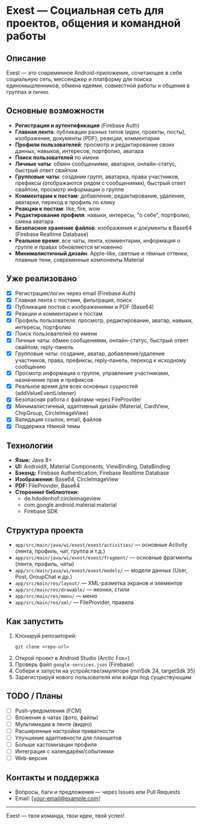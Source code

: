 # Exest — Социальная сеть для проектов, общения и командной работы

## Описание
Exest — это современное Android-приложение, сочетающее в себе социальную сеть, мессенджер и платформу для поиска единомышленников, обмена идеями, совместной работы и общения в группах и лично.

## Основные возможности
- **Регистрация и аутентификация** (Firebase Auth)
- **Главная лента**: публикации разных типов (идеи, проекты, посты), изображения, документы (PDF), реакции, комментарии
- **Профили пользователей**: просмотр и редактирование своих данных, навыков, интересов, портфолио, аватара
- **Поиск пользователей** по имени
- **Личные чаты**: обмен сообщениями, аватарки, онлайн-статус, быстрый ответ свайпом
- **Групповые чаты**: создание групп, аватарка, права участников, префиксы (отображаются рядом с сообщениями), быстрый ответ свайпом, просмотр информации о группе
- **Комментарии к постам**: добавление, редактирование, удаление, аватарки, переход в профиль по клику
- **Реакции к постам**: like, fire, wow
- **Редактирование профиля**: навыки, интересы, "о себе", портфолио, смена аватара
- **Безопасное хранение файлов**: изображения и документы в Base64 (Firebase Realtime Database)
- **Реальное время**: все чаты, лента, комментарии, информация о группе и правах обновляются мгновенно
- **Минималистичный дизайн**: Apple-like, светлые и тёмные оттенки, плавные тени, современные компоненты Material

## Уже реализовано
- [x] Регистрация/логин через email (Firebase Auth)
- [x] Главная лента с постами, фильтрация, поиск
- [x] Публикация постов с изображениями и PDF (Base64)
- [x] Реакции и комментарии к постам
- [x] Профиль пользователя: просмотр, редактирование, аватар, навыки, интересы, портфолио
- [x] Поиск пользователей по имени
- [x] Личные чаты: обмен сообщениями, онлайн-статус, быстрый ответ свайпом, reply-панель
- [x] Групповые чаты: создание, аватар, добавление/удаление участников, права, префиксы, reply-панель, переход к исходному сообщению
- [x] Просмотр информации о группе, управление участниками, назначение прав и префиксов
- [x] Реальное время для всех основных сущностей (addValueEventListener)
- [x] Безопасная работа с файлами через FileProvider
- [x] Минималистичный, адаптивный дизайн (Material, CardView, ChipGroup, CircleImageView)
- [x] Валидация ссылок, email, файлов
- [x] Поддержка тёмной темы

## Технологии
- **Язык:** Java 8+
- **UI:** AndroidX, Material Components, ViewBinding, DataBinding
- **Бэкенд:** Firebase Authentication, Firebase Realtime Database
- **Изображения:** Base64, CircleImageView
- **PDF:** FileProvider, Base64
- **Сторонние библиотеки:**
  - de.hdodenhof:circleimageview
  - com.google.android.material:material
  - Firebase SDK

## Структура проекта
- `app/src/main/java/wi/exest/exest/activities/` — основные Activity (лента, профиль, чат, группа и т.д.)
- `app/src/main/java/wi/exest/exest/fragment/` — основные фрагменты (лента, профиль, чаты)
- `app/src/main/java/wi/exest/exest/models/` — модели данных (User, Post, GroupChat и др.)
- `app/src/main/res/layout/` — XML-разметка экранов и элементов
- `app/src/main/res/drawable/` — иконки, стили
- `app/src/main/res/menu/` — меню
- `app/src/main/res/xml/` — FileProvider, правила

## Как запустить
1. Клонируй репозиторий:
   ```
   git clone <repo-url>
   ```
2. Открой проект в Android Studio (Arctic Fox+)
3. Проверь файл `google-services.json` (Firebase)
4. Собери и запусти на устройстве/эмуляторе (minSdk 24, targetSdk 35)
5. Зарегистрируй нового пользователя или войди под существующим

## TODO / Планы
- [ ] Push-уведомления (FCM)
- [ ] Вложения в чатах (фото, файлы)
- [ ] Мультимедиа в ленте (видео)
- [ ] Расширенные настройки приватности
- [ ] Улучшение адаптивности для планшетов
- [ ] Больше кастомизации профиля
- [ ] Интеграция с календарём/событиями
- [ ] Web-версия

## Контакты и поддержка
- Вопросы, баги и предложения — через Issues или Pull Requests
- Email: [your-email@example.com]

---
Exest — твоя команда, твои идеи, твой успех! 